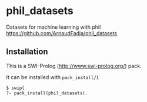 # phil_datasets
Datasets for machine learning with phil https://github.com/ArnaudFadja/phil_datasets

Installation
------------
This is a SWI-Prolog (http://www.swi-prolog.org/) pack.

It can be installed with `pack_install/1`

    $ swipl
    ?- pack_install(phil_datasets).
